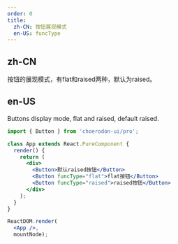 ```yaml
---
order: 0
title:
  zh-CN: 按钮展现模式
  en-US: funcType
---
```


## zh-CN

按钮的展现模式，有flat和raised两种，默认为raised。


## en-US

Buttons display mode, flat and raised, default raised.


````jsx
import { Button } from 'choerodon-ui/pro';

class App extends React.PureComponent {
  render() {
    return (
      <div>
        <Button>默认raised按钮</Button>
        <Button funcType="flat">flat按钮</Button>
        <Button funcType="raised">raised按钮</Button>
      </div>
    );
  }
}

ReactDOM.render(
  <App />,
  mountNode);

````
